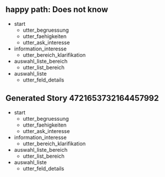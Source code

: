 ## happy path: Does not know
* start 
    - utter_begruessung
    - utter_faehigkeiten
    - utter_ask_interesse
* information_interesse
    - utter_bereich_klarifikation
* auswahl_liste_bereich
    - utter_list_bereich
* auswahl_liste
    - utter_feld_details
    
## Generated Story 4721653732164457992
* start
    - utter_begruessung
    - utter_faehigkeiten
    - utter_ask_interesse
* information_interesse
    - utter_bereich_klarifikation
* auswahl_liste_bereich
    - utter_list_bereich
* auswahl_liste
    - utter_feld_details

